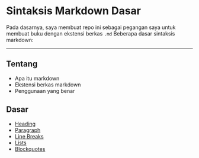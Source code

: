 # Sintaksis Markdown Dasar

Pada dasarnya, saya membuat repo ini sebagai pegangan saya untuk membuat buku dengan ekstensi berkas `.md`
Beberapa dasar sintaksis markdown:

---

## Tentang
* Apa itu markdown
* Ekstensi berkas markdown
* Penggunaan yang benar

## Dasar
* [Heading](/id/headings.md)
* [Paragraph](/id/paragraph.md)
* [Line Breaks](/id/linebreaks.md)
* [Lists](/id/lists.md)
* [Blockquotes](/id/blockquotes.md)
